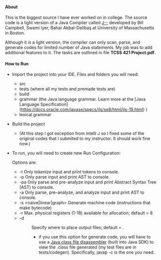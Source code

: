 #### About

This is the biggest source I have ever worked on in college. The source code is a light version of a Java Compiler called [J--](http://www.cs.umb.edu/j--/download.html) developed by Bill Campbell, Swami Iyer, Bahar Akbal-Delibaş at University of Massachusetts in Boston.

Although it is a light version, the compiler can only scan, parse, and generate codes for limited number of Java statements. My job was to add additional features to it. The tasks are outlined in file **TCSS 421 Project.pdf**. 

#### How to Run

- Import the project into your IDE. Files and folders you will need:
  - src
  - tests (where all my tests and premade tests are)
  - build
  - grammar (the Java language grammar. Learn more at the [Java Language Specification] (https://docs.oracle.com/javase/specs/jls/se8/html/jls-19.html) )
  - lexical grammar
  
- Build the project 
  - (At this step I got exception from Intelli J so I fixed some of the original codes that I submited to my instructor. It should work fine now.)
- To run, you will need to create new Run Configuration:

	<options> <source file>

	Options are:
  - -t Only tokenize input and print tokens to console.
  - -p Only parse input and print AST to console.
  - -pa Only parse and pre-analyze input and print Abstract Syntax Tree (AST) to console.
  - -a Only parse, pre-analyze, and analyze input and print AST to console.
  - -s <naive|linear|graph> Generate machine code (instructions that make bytecode)
  - -r <num> Max. physical registers (1-18) available for allocation; default = 8
  - -d <dir> Specify where to place output files; default = .
    - if you use this option for generate code, you will have to use a [Java class file disassembler](http://docs.oracle.com/javase/7/docs/technotes/tools/windows/javap.html) (built into Java SDK) to view the .class file generated (my test files are in tests/codegen). Specifically, javap -c <source> is the one you need.
